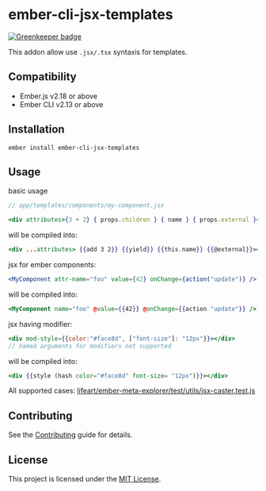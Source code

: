 ember-cli-jsx-templates
==============================================================================

[![Greenkeeper badge](https://badges.greenkeeper.io/lifeart/ember-cli-jsx-templates.svg)](https://greenkeeper.io/)

This addon allow use `.jsx/.tsx` syntaxis for templates.

Compatibility
------------------------------------------------------------------------------

* Ember.js v2.18 or above
* Ember CLI v2.13 or above


Installation
------------------------------------------------------------------------------

```
ember install ember-cli-jsx-templates
```


Usage
------------------------------------------------------------------------------

basic usage

```jsx
// app/templates/components/my-component.jsx

<div attributes>{3 + 2} { props.children } { name } { props.external }</div>

```
will be compiled into:

```hbs
<div ...attributes> {{add 3 2}} {{yield}} {{this.name}} {{@external}}></div>

```

jsx for ember components:

```jsx
<MyComponent attr-name="foo" value={42} onChange={action("update")} />
```

will be compiled into:

```hbs
<MyComponent name="foo" @value={{42}} @onChange={{action "update"}} />
```

jsx having modifier:

```jsx
<div mod-style={{color:"#face8d", ["font-size"]: "12px"}}></div>
// named arguments for modifiers not supported
```

will be compiled into:

```hbs
<div {{style (hash color="#face8d" font-size= "12px")}}></div>
```

All supported cases: [lifeart/ember-meta-explorer/test/utils/jsx-caster.test.js](https://github.com/lifeart/ember-meta-explorer/blob/master/test/utils/jsx-caster.test.js)


Contributing
------------------------------------------------------------------------------

See the [Contributing](CONTRIBUTING.md) guide for details.


License
------------------------------------------------------------------------------

This project is licensed under the [MIT License](LICENSE.md).
